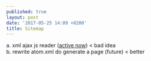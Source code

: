 ```yaml
---
published: true
layout: post
date: '2017-05-25 14:09 +0200'
title: Sitemap
---
```

a. xml ajax js reader ([active now](/sitemap)) < bad idea  
b. rewrite atom.xml do generate a page (future) < better
